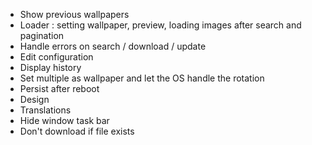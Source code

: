 - Show previous wallpapers
- Loader : setting wallpaper, preview, loading images after search and pagination
- Handle errors on search / download / update
- Edit configuration
- Display history
- Set multiple as wallpaper and let the OS handle the rotation
- Persist after reboot
- Design
- Translations
- Hide window task bar
- Don't download if file exists
